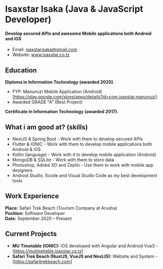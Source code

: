 Isaxstar Isaka (Java & JavaScript Developer)
======
#### Develop secured APIs and awesome Mobile applications both Android and iOS
- Email: isaxstarisaka@gmail.com
- Website: www.isaxstar.co.tz

Education
---------
**Diploma in Information Technology (awarded 2020).**

- FYP: Manunuzi Mobile Application (Android) [https://play.google.com/store/apps/details?id=com.isaxstar.manunuzi]
- Awarded GRADE "A" (Best Project)

**Certificate in Information Technology (awarded 2017).**

What i am good at? (skills)
------
- NestJS & Spring Boot - Work with them to develop secured APIs
- Flutter & IONIC - Work with them to develop mobile applications both Android & iOS
- Kotlin (language) - Work with it to develop mobile application (Android)
- MongoDB & SQLite - Work with them to store data
- Photoshop, Adobe XD and Zeplin - Use them to work with mobile app designers
- Android Studio, Xcode and Visual Studio Code as my best development tools

Work Experience
------
**Place:** Safari Trek Beach (Tourism Company at Arusha)<br/>
**Position:** Software Developer<br/>
**Date:** September 2020 – Present<br/>

Current Projects
------
- **MU Timetable (IONIC):** iOS developed with Angular and Android Vue3 - [https://mutimetable.isaxstar.co.tz]
- **Safari Trek Beach (NuxtJS, VueJS and NestJS):** Website and System - [https://safaritrekbeach.com]
